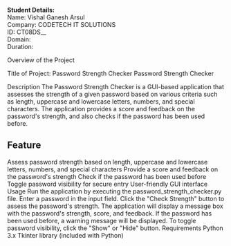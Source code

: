 **Student Details:**                                
Name: Vishal Ganesh Arsul                                                                                                 
Company: CODETECH IT SOLUTIONS                                                                                 
ID: CT08DS__                                                                                       
Domain:                                                                       
Duration:                             

Overview of the Project

Title of Project: Password Strength Checker
Password Strength Checker

Description
The Password Strength Checker is a GUI-based application that assesses the strength of a given password based on various criteria such as length, uppercase and lowercase letters, numbers, and special characters. The application provides a score and feedback on the password's strength, and also checks if the password has been used before.

## Feature

Assess password strength based on length, uppercase and lowercase letters, numbers, and special characters
Provide a score and feedback on the password's strength
Check if the password has been used before
Toggle password visibility for secure entry
User-friendly GUI interface
Usage
Run the application by executing the password_strength_checker.py file.
Enter a password in the input field.
Click the "Check Strength" button to assess the password's strength.
The application will display a message box with the password's strength, score, and feedback.
If the password has been used before, a warning message will be displayed.
To toggle password visibility, click the "Show" or "Hide" button.
Requirements
Python 3.x
Tkinter library (included with Python)
